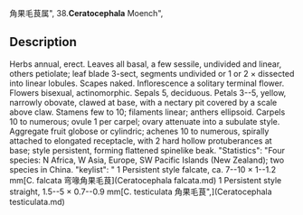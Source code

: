 角果毛茛属",
38.**Ceratocephala** Moench",

## Description
Herbs annual, erect. Leaves all basal, a few sessile, undivided and linear, others petiolate; leaf blade 3-sect, segments undivided or 1 or 2 × dissected into linear lobules. Scapes naked. Inflorescence a solitary terminal flower. Flowers bisexual, actinomorphic. Sepals 5, deciduous. Petals 3--5, yellow, narrowly obovate, clawed at base, with a nectary pit covered by a scale above claw. Stamens few to 10; filaments linear; anthers ellipsoid. Carpels 10 to numerous; ovule 1 per carpel; ovary attenuate into a subulate style. Aggregate fruit globose or cylindric; achenes 10 to numerous, spirally attached to elongated receptacle, with 2 hard hollow protuberances at base; style persistent, forming flattened spinelike beak.
  "Statistics": "Four species: N Africa, W Asia, Europe, SW Pacific Islands (New Zealand); two species in China.
  "keylist": "
1 Persistent style falcate, ca. 7--10 × 1--1.2 mm[C. falcata 弯喙角果毛茛](Ceratocephala falcata.md)
1 Persistent style straight, 1.5--5 × 0.7--0.9 mm[C. testiculata 角果毛茛",](Ceratocephala testiculata.md)
